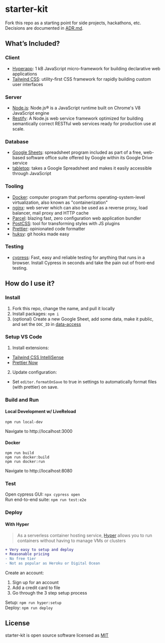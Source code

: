 # starter-kit

Fork this repo as a starting point for side projects, hackathons, etc. Decisions are documented in [ADR.md](ADR.md).

## What’s Included?

### Client

- [Hyperapp](https://github.com/jorgebucaran/hyperapp): 1 kB JavaScript micro-framework for building declarative web applications
- [Tailwind CSS](https://tailwindcss.com): utility-first CSS framework for rapidly building custom user interfaces

### Server

- [Node.js](https://nodejs.org): Node.js® is a JavaScript runtime built on Chrome's V8 JavaScript engine
- [Restify](http://restify.com): A Node.js web service framework optimized for building semantically correct RESTful web services ready for production use at scale.

### Database

- [Google Sheets](https://www.google.com/sheets/about/): spreadsheet program included as part of a free, web-based software office suite offered by Google within its Google Drive service
- [tabletop](https://github.com/jsoma/tabletop): takes a Google Spreadsheet and makes it easily accessible through JavaScript

### Tooling

- [Docker](https://www.docker.com/): computer program that performs operating-system-level virtualization, also known as "containerization"
- [nginx](https://www.nginx.com/): web server which can also be used as a reverse proxy, load balancer, mail proxy and HTTP cache
- [Parcel](https://parceljs.org/): blazing fast, zero configuration web application bundler
- [PostCSS](https://github.com/postcss/postcss): tool for transforming styles with JS plugins
- [Prettier](https://prettier.io/): opinionated code formatter
- [huksy](https://github.com/typicode/husky): git hooks made easy

### Testing

- [cypress](https://www.cypress.io/): Fast, easy and reliable testing for anything that runs in a browser. Install Cypress in seconds and take the pain out of front-end testing.

## How do I use it?

### Install

1. Fork this repo, change the name, and pull it locally
2. Install packages: `npm i`
3. (optional) Create a new Google Sheet, add some data, make it public, and set the `DOC_ID` in [data-access](src/lib/data-access)

### Setup VS Code

1. Install extensions:

- [Tailwind CSS IntelliSense](https://marketplace.visualstudio.com/items?itemName=bradlc.vscode-tailwindcss)
- [Prettier Now](https://marketplace.visualstudio.com/items?itemName=remimarsal.prettier-now)

2. Update configuration:

- Set `editor.formatOnSave` to true in settings to automatically format files (with prettier) on save.

### Build and Run

#### Local Development w/ LiveReload

```
npm run local-dev
```

Navigate to http://localhost:3000

#### Docker

```
npm run build
npm run docker:build
npm run docker:run
```

Navigate to http://localhost:8080

### Test

Open cypress GUI: `npx cypress open`  
Run end-to-end suite: `npm run test:e2e`

### Deploy

#### With Hyper

> As a serverless container hosting service, [Hyper](https://www.hyper.sh/) allows you to run containers without having to manage VMs or clusters

```diff
+ Very easy to setup and deploy
+ Reasonable pricing
- No free tier
- Not as popular as Heroku or Digital Ocean
```

Create an account:

1. Sign up for an account
1. Add a credit card to file
1. Go through the 3 step setup process

Setup: `npm run hyper:setup`  
Deploy: `npm run deploy`

## License

starter-kit is open source software licensed as [MIT](LICENSE)
